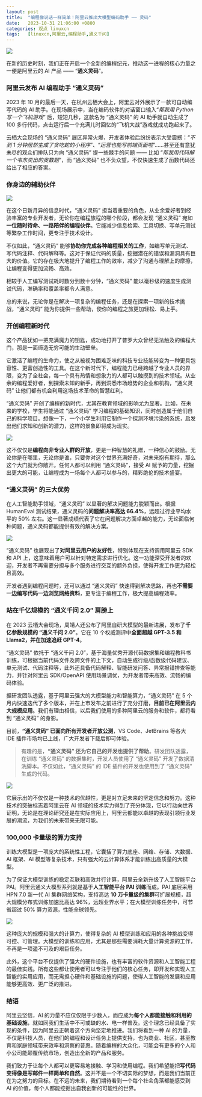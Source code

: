 ```yaml
---
layout: post
title:	"编程像说话一样简单！阿里云推出大模型编码助手 —— 灵码"
date:	2023-10-31 21:06:00 +0800 
categories:	观点 linuxcn 
tags:	[linuxcn,阿里云,编程助手,通义千问]
---
```



![](/Asserts/Images//attachment/album/202310/31/205918gkkponpewwpap3lc.jpg)


在新的历史时刻，我们正在开启一个全新的编程纪元，推动这一进程的核心力量之一便是阿里云的 AI 产品 —— “**通义灵码**”。


### 阿里云发布 AI 编程助手 “通义灵码”


2023 年 10 月的最后一天，在杭州云栖大会上，阿里云对外展示了一款可自动编写代码的 AI 助手。在现场展示中，当在编码软件的对话窗口输入“*帮我用 Python 写一个飞机游戏*” 后，短短几秒，这款名为 “通义灵码” 的 AI 助手就自动生成了 100 多行代码，点击运行后一个充满儿时回忆的“飞机大战”游戏就成功跑起来了。


云栖大会现场的 “通义灵码” 展区异常火爆，开发者体验后纷纷表示大受震撼：“*不到 1 分钟居然生成了贪吃蛇的小程序*”、“*运营也能写前端页面啦*”……甚至还有意犹未尽的观众们排队只为向 “通义灵码” 提一些棘手的问题 —— 比如 “*帮我用代码解一个韦东奕出的奥数题*”，而 “通义灵码” 也不负众望，不仅快速生成了函数代码还给出了相应的答案。


### 你身边的辅助伙伴


![](/Asserts/Images//attachment/album/202310/31/210041fns2e84hsxvq248s.jpg)


在这个日新月异的信息时代，“通义灵码” 担当着重要的角色，从业余爱好者到经验丰富的专业开发者，无论你在编程旅程的哪个阶段，都会发现 “通义灵码” 宛如**一位随时待命、一路陪伴的编程伙伴**。它能减少信息检索、工具切换、写单元测试等繁杂工作时间，更专注于技术设计。


不仅如此，“通义灵码” 能够**协助你完成各种编程相关的工作**，如编写单元测试、写代码注释、代码解释等。这对于保证代码的质量，挖掘潜在的错误和漏洞具有巨大的价值。它的存在极大地提升了编程工作的效率，减少了沟通与理解上的摩擦，让编程变得更加流畅、高效。


相较于人工编写测试耗时数分到数十分钟，“通义灵码” 能以毫秒级的速度生成测试代码，准确率和覆盖率都令人满意。


总的来说，无论你是在解决一项复杂的编程任务，还是在探索一项新的技术挑战，“通义灵码” 能为你提供一些帮助，使你的编程之旅更加轻松、易上手。


### 开创编程新时代


这个产品犹如一把充满魔力的钥匙，成功地打开了普罗大众曾经无法触及的编程大门，那是一面缔造无穷可能的生动壁垒。


它激活了编程的生命力，使之从被视为困难乏味的科技专业技能转变为一种更具包容性、更富创造性的工具。在这个新时代下，编程能力已经跨越了专业人员的界限，变为了全社会，每一个具有热情和想象力的人都可以触摸到的技术领域。从业余的编程爱好者，到探索未知的新手，再到洞悉市场趋势的企业和机构，“通义灵码” 让他们都有机会利用这场技术革命的智慧红利。


“通义灵码” 开创了编程的新时代，尤其在教育领域的影响尤为显著。比如，在未来的学校，学生将能通过 “通义灵码” 学习编程的基础知识，同时创造属于他们自己的科学项目。想像一下，一个小学生利用它制作一个探测环境污染的系统，启发出他们求知和创新的潜力，这样的景象即将成为现实。


![](/Asserts/Images//attachment/album/202310/31/210205g5tt5e1m5qu5u5qr.jpg)


这不仅仅是**编程向非专业人群的开放**，更是一种智慧的礼赠，一种信心的鼓励。无论你是在哪里，无论你是谁，只要你对这个世界充满好奇，对未来抱有期待，那么这个大门就为你敞开。任何人都可以利用 “通义灵码”，接受 AI 赋予的力量，挖掘出更大的可能，让编程成为一场每个人都可以参与的，精彩绝伦的技术盛宴。


### “通义灵码” 的三大优势


在人工智能助手领域，“通义灵码” 以显著的解决问题能力脱颖而出。根据 HumanEval 测试结果，通义灵码的**问题解决率高达 66.4%**，远超过行业平均水平的 50% 左右。这一显著成绩代表了它在问题解决方面卓越的能力，无论面临何种问题，通义灵码都能提供有效的解决方案。


![](/Asserts/Images//attachment/album/202310/31/210252y7rnzeernge431em.jpg)


“通义灵码” 也展现出了**对阿里云用户的友好性**，特别体现在支持调用阿里云 SDK 和 API 上，这意味着用户可以针对特定需求进行优化。这一功能深受开发者的欢迎，开发者不再需要分担与多个服务进行交互的额外负担，使得开发工作更为轻松且高效。


开发者遇到编程问题时，还可以通过 “通义灵码” 快速得到解决思路，再也**不需要一边编写代码一边浏览网络资料**，更专注于编程工作，极大提高编程效率。


### 站在千亿规模的 “通义千问 2.0” 肩膀上


在 2023 云栖大会现场，周靖人还公布了阿里自研大模型的最新进展，发布了**千亿参数规模的 “通义千问 2.0”**。它在 10 个权威测评中**全面超越 GPT-3.5 和 Llama2，并在加速追赶 GPT-4**。


“通义灵码” 依托于 “通义千问 2.0”，基于海量优秀开源代码数据集和编程教科书训练，可根据当前代码文件及跨文件的上下文，自动生成行级/函数级代码建议、单元测试、代码注释等，此外还具备代码解释、智能研发问答、异常报错排查等能力，并针对阿里云 SDK/OpenAPI 使用场景调优，为开发者带来高效、流畅的编码体验。


据研发团队透露，基于阿里云强大的大模型能力和智能算力，“通义灵码” 在 5 个月内快速迭代了多个版本，并在上市发布之前进行了充分打磨，**目前已在阿里云内大规模应用**。我们有理由相信，以后我们使用的多种阿里云的服务和软件，都将看到 “通义灵码” 的身影。


目前，**“通义灵码” 已面向所有开发者开放公测**，VS Code、JetBrains 等各大 IDE 插件市场均已上线，广大开发者下载后即可体验。



> 
> 有趣的是，**“通义灵码” 还为它自己的开发也提供了帮助**。研发团队透露，在训练 “通义灵码” 的数据集时，开发人员使用了 “通义灵码” 开发了数据清洗脚本。不仅如此，“通义灵码” 的 IDE 插件的开发也使用到了 “通义灵码” 生成的代码。
> 
> 
> 


![](/Asserts/Images//attachment/album/202310/31/210446y5g58mzbaq5zawb1.jpg)


它展示出的不仅仅是一种技术的优越性，更是对立足未来的坚定信念和努力。这种技术的突破标志着阿里云在 AI 领域的技术实力得到了充分体现，它以行动向世界证明，无论是在理论研究还是在实际应用上，阿里云都能以卓越的表现引领行业发展的潮流，为我们的未来带来无限可能。


### 100,000 卡量级的算力支持


训练大模型是一项庞大的系统性工程，它囊括了算力底座、网络、存储、大数据、AI 框架、AI 模型等复杂技术，只有强大的云计算体系才能训练出高质量的大模型。


为了保证大模型训练的稳定互联和高效并行计算，阿里云全新升级了人工智能平台 PAI。阿里云通义大模型系列就是基于**人工智能平台 PAI 训练**而成。PAI 底层采用 HPN 7.0 新一代 AI 集群网络架构，支持高达 **10 万卡量级的集群**可扩展规模，超大规模分布式训练加速比高达 96%，远超业界水平；在大模型训练任务中，可节省超过 50% 算力资源，性能全球领先。


![](/Asserts/Images//attachment/album/202310/31/210529t28xx9aa334c93vf.jpg)


这种庞大的规模和强大的计算力，使得复杂的 AI 模型训练和应用的各种挑战变得可控、可管理。大模型的训练和应用，尤其是那些需要消耗大量计算资源的工作，不再是一项遥不可及的艰巨任务。


此外，这个平台不仅提供了强大的硬件设施，也有丰富的软件资源和人工智能工程的最佳实践。所有这些都让使用者可以专注于他们的核心任务，即开发和实现人工智能的实用应用，而无需担心硬件和基础设施的问题，使得人工智能的发展和应用能够更高效、更广泛的推进。


### 结语


阿里云坚信，AI 的力量不应仅仅限于少数人，而应成为**每个人都能接触和利用的基础设施**，就如同我们生活中不可或缺的水、电一样普及。这个理念已经具备了实现的条件，因为阿里云正朝着这个方向坚定地推进。我们将看到一种 AI 的力量，不仅是科技人员，在他们的编程和设计任务上提供支持，也为商业、社区，甚至教育和家庭领域带来效率和洞察的普惠。随着编程的大众化，可能会有更多的个人和小公司能颠覆传统市场，创造出全新的产品和服务。


我们致力于让每个人都可以更容易地接触、学习和使用编程。我们希望能把**写代码变得像是写邮件一样简单和自然**。这并不是一个不切实际的梦想，而是我们当前正在为之努力的目标。在不远的未来，我们期待看到一个每个社会角落都能感受到 AI 的价值，每个人都能挖掘出自我创新的可能性的世界。
